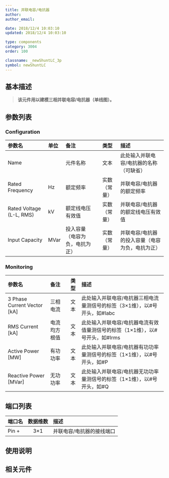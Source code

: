 ```yaml
---
title: 并联电容/电抗器
author: 
author_email:

date: 2018/12/4 10:03:10
updated: 2018/12/4 10:03:10

type: components
category: 3004
order: 100

classname: _newShuntLC_3p
symbol: newShuntLC
---
```

## 基本描述


> **该元件用以建模三相并联电容/电抗器（单线图）。**

## 参数列表
### Configuration
| 参数名 | 单位 | 备注 | 类型 | 描述 |
| :--- | :--- | :--- | :--: | :--- |
| Name |  | 元件名称 | 文本 | 此处输入并联电容/电抗器的名称（可缺省） |
| Rated Frequency | Hz | 额定频率 | 实数（常量） | 并联电容/电抗器的额定频率 |
| Rated Voltage (L-L, RMS) | kV | 额定线电压有效值 | 实数（常量） | 并联电容/电抗器的额定线电压有效值 |
| Input Capacity | MVar | 投入容量（电容为负，电抗为正） | 实数（常量） | 并联电容/电抗器的投入容量（电容为负，电抗为正） |

### Monitoring
| 参数名 | 备注 | 类型 | 描述 |
| :--- | :--- | :--: | :--- |
| 3 Phase Current Vector \[kA\] | 三相电流 | 文本 |此处输入并联电容/电抗器三相电流量测信号的标签（3×1维），以#号开头，如#Iabc  |
| RMS Current \[kA\] | 电流均方根值 | 文本 |此处输入并联电容/电抗器电流有效值量测信号的标签（1×1维），以#号开头，如#Irms  |
| Active Power \[MW\] | 有功功率 | 文本 | 此处输入并联电容/电抗器有功功率量测信号的标签（1×1维），以#号开头，如#P |
| Reactive Power \[MVar\] | 无功功率 | 文本 | 此处输入并联电容/电抗器无功功率量测信号的标签（1×1维），以#号开头，如#Q |


## 端口列表

| 端口名 | 数据维数 | 描述 |
| :--- | :--:  | :--- |
| Pin + | 3×1 |并联电容/电抗器的接线端口 |

## 使用说明



## 相关元件


